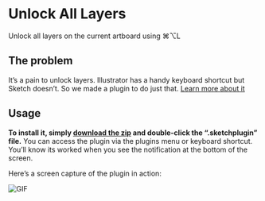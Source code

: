 # Unlock All Layers
Unlock all layers on the current artboard using ⌘⌥L

## The problem
It’s a pain to unlock layers. Illustrator has a handy keyboard shortcut but Sketch doesn’t. So we made a plugin to do just that. [Learn more about it](https://medium.com/@stothelios/sketch-plugin-unlock-all-layers-1ff9252f0689)

## Usage
**To install it, simply [download the zip](https://github.com/truthlabs/sketch-unlock-all-layers/archive/master.zip) and double-click the “.sketchplugin” file.** You can access the plugin via the plugins menu or keyboard shortcut. You’ll know its worked when you see the notification at the bottom of the screen.

Here’s a screen capture of the plugin in action:

![GIF](screencap.gif)
